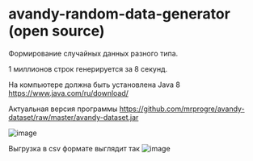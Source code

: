 # avandy-random-data-generator (open source)

Формирование случайных данных разного типа.

1 миллионов строк генерируется за 8 секунд.

На компьютере должна быть установлена Java 8 
https://www.java.com/ru/download/

Актуальная версия программы 
https://github.com/mrprogre/avandy-dataset/raw/master/avandy-dataset.jar

![image](https://user-images.githubusercontent.com/45883640/187094733-77f4ad87-fc50-45ac-8e74-d4566c291f2d.png)

Выгрузка в csv формате выглядит так
![image](https://user-images.githubusercontent.com/45883640/187095086-439e1d38-949d-41de-9379-009ae37d544c.png)
